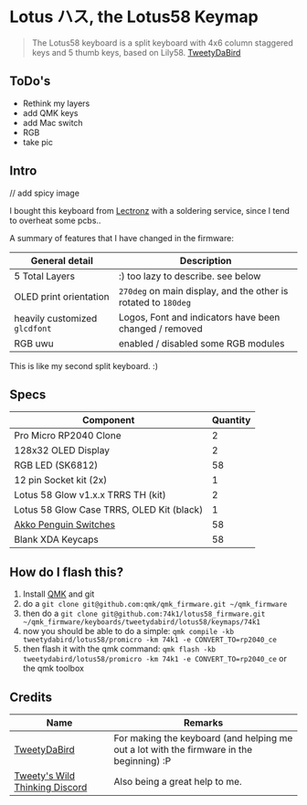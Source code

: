 # Lotus ハス, the Lotus58 Keymap

> The Lotus58 keyboard is a split keyboard with 4x6 column staggered keys and 5 thumb keys, based on Lily58.
> [TweetyDaBird](https://github.com/TweetyDaBird/Lotus-Keyboard)

## ToDo's

- Rethink my layers
- add QMK keys
- add Mac switch
- RGB
- take pic

## Intro

// add spicy image

I bought this keyboard from [Lectronz](https://lectronz.com/stores/tweetys-wild-thinking) with a soldering service, since I tend to overheat some pcbs..

A summary of features that I have changed in the firmware:

| General detail | Description |
|----------------|-------------|
| 5 Total Layers | :) too lazy to describe. see below |
| OLED print orientation | `270deg` on main display, and the other is rotated to `180deg` |
| heavily customized `glcdfont` | Logos, Font and indicators have been changed / removed |
| RGB uwu | enabled / disabled some RGB modules |

This is like my second split keyboard. :)

## Specs

| Component | Quantity |
|-----------|----------|
| Pro Micro RP2040 Clone | 2 |
| 128x32 OLED Display | 2 |
| RGB LED (SK6812) | 58 |
| 12 pin Socket kit (2x) | 1 |
| Lotus 58 Glow v1.x.x TRRS TH (kit) | 2 |
| Lotus 58 Glow Case TRRS, OLED Kit (black) | 1 |
| [Akko Penguin Switches](https://en.akkogear.com/product/akko-v3-pro-penguin-switch-silent/) | 58 |
| Blank XDA Keycaps | 58 |

## How do I flash this?

1. Install [QMK](https://docs.qmk.fm/#/newbs) and git
2. do a `git clone git@github.com:qmk/qmk_firmware.git ~/qmk_firmware`
3. then do a `git clone git@github.com:74k1/lotus58_firmware.git ~/qmk_firmware/keyboards/tweetydabird/lotus58/keymaps/74k1`
4. now you should be able to do a simple: `qmk compile -kb tweetydabird/lotus58/promicro -km 74k1 -e CONVERT_TO=rp2040_ce`
5. then flash it with the qmk command: `qmk flash -kb tweetydabird/lotus58/promicro -km 74k1 -e CONVERT_TO=rp2040_ce` or the qmk toolbox

## Credits

| Name | Remarks |
|------|---------|
| [TweetyDaBird](https://github.com/TweetyDaBird) | For making the keyboard (and helping me out a lot with the firmware in the beginning) :P |
| [Tweety's Wild Thinking Discord](https://discord.gg/G6QzcJQUnm) | Also being a great help to me. |
